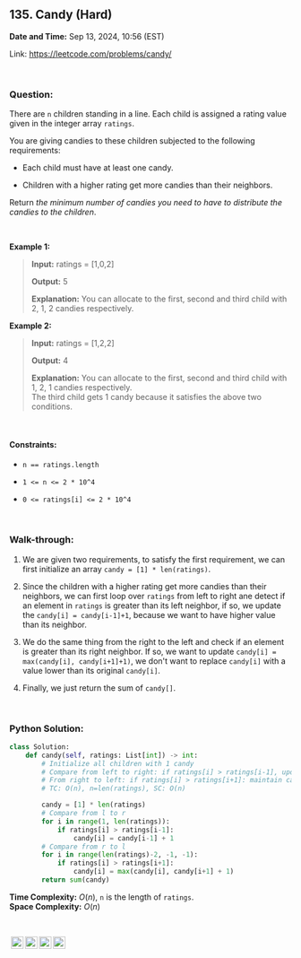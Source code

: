 ## 135. Candy (Hard)
**Date and Time:** Sep 13, 2024, 10:56 (EST)

Link: https://leetcode.com/problems/candy/

<br>

### Question:
There are `n` children standing in a line. Each child is assigned a rating value given in the integer array `ratings`.

You are giving candies to these children subjected to the following requirements:

* Each child must have at least one candy.

* Children with a higher rating get more candies than their neighbors.

Return _the minimum number of candies you need to have to distribute the candies to the children_.

<br>

**Example 1:**
> **Input:** ratings = [1,0,2]
> 
> **Output:** 5
>
> **Explanation:** You can allocate to the first, second and third child with 2, 1, 2 candies respectively.

**Example 2:**
> **Input:** ratings = [1,2,2]
> 
> **Output:** 4
>
> **Explanation:** You can allocate to the first, second and third child with 1, 2, 1 candies respectively. <br>
> The third child gets 1 candy because it satisfies the above two conditions.

<br>

#### Constraints:
* `n == ratings.length`

* `1 <= n <= 2 * 10^4`

* `0 <= ratings[i] <= 2 * 10^4`

<br>

### Walk-through: 
1. We are given two requirements, to satisfy the first requirement, we can first initialize an array `candy = [1] * len(ratings)`.

2. Since the children with a higher rating get more candies than their neighbors, we can first loop over `ratings` from left to right ane detect if an element in `ratings` is greater than its left neighbor, if so, we update the `candy[i] = candy[i-1]+1`, because we want to have higher value than its neighbor.

3. We do the same thing from the right to the left and check if an element is greater than its right neighbor. If so, we want to update `candy[i] = max(candy[i], candy[i+1]+1)`, we don't want to replace `candy[i]` with a value lower than its original `candy[i]`.

4. Finally, we just return the sum of `candy[]`.

<br>

### Python Solution:
```python
class Solution:
    def candy(self, ratings: List[int]) -> int:
        # Initialize all children with 1 candy
        # Compare from left to right: if ratings[i] > ratings[i-1], update candy[i] = candy[i-1]+1
        # From right to left: if ratings[i] > ratings[i+1]: maintain candy[i] = max(candy[i], candy[i+1]+1)
        # TC: O(n), n=len(ratings), SC: O(n)

        candy = [1] * len(ratings)
        # Compare from l to r
        for i in range(1, len(ratings)):
            if ratings[i] > ratings[i-1]:
                candy[i] = candy[i-1] + 1
        # Compare from r to l
        for i in range(len(ratings)-2, -1, -1):
            if ratings[i] > ratings[i+1]:
                candy[i] = max(candy[i], candy[i+1] + 1)
        return sum(candy)
```
**Time Complexity:** $O(n)$, `n` is the length of `ratings`. <br>
**Space Complexity:** $O(n)$

<br>

<img style="height:22px!important;margin-left:3px;vertical-align:text-bottom;" src="https://mirrors.creativecommons.org/presskit/icons/cc.svg?ref=chooser-v1" alt="CC BY-NC-SA" title="CC BY-NC-SA"><img style="height:22px!important;margin-left:3px;vertical-align:text-bottom;" src="https://mirrors.creativecommons.org/presskit/icons/by.svg?ref=chooser-v1" alt="BY: credit must be given to the creator" title="BY: credit must be given to the creator"><img style="height:22px!important;margin-left:3px;vertical-align:text-bottom;" src="https://mirrors.creativecommons.org/presskit/icons/nc.svg?ref=chooser-v1" alt="NC: Only noncommercial uses of the work are permitted" title="NC: Only noncommercial uses of the work are permitted"><img style="height:22px!important;margin-left:3px;vertical-align:text-bottom;" src="https://mirrors.creativecommons.org/presskit/icons/sa.svg?ref=chooser-v1" alt="SA: Adaptations must be shared under the same terms" title="SA: Adaptations must be shared under the same terms">